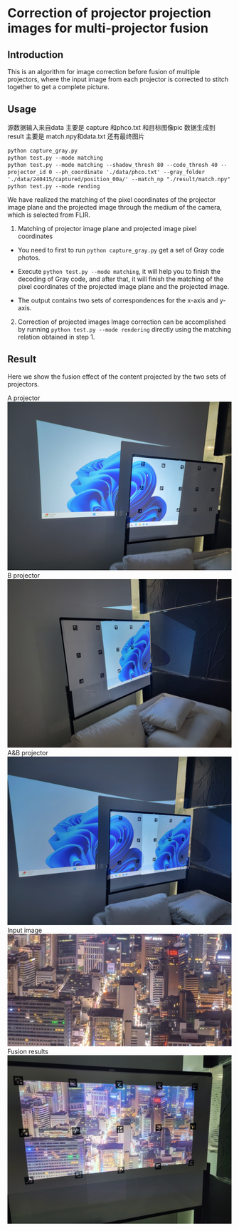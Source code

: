 # Correction of projector projection images for multi-projector fusion

## Introduction

This is an algorithm for image correction before fusion of multiple projectors, where the input image from each projector is corrected to stitch together to get a complete picture.

## Usage

源数据输入来自data 主要是 capture 和phco.txt 和目标图像pic
数据生成到result 主要是 match.npy和data.txt 还有最终图片

```
python capture_gray.py
python test.py --mode matching 
python test.py --mode matching --shadow_thresh 80 --code_thresh 40 --projector_id 0 --ph_coordinate './data/phco.txt' --gray_folder './data/240415/captured/position_00a/' --match_np "./result/match.npy"
python test.py --mode rending 
```


We have realized the matching of the pixel coordinates of the projector image plane and the projected image through the medium of the camera, which is selected from FLIR.

1. Matching of projector image plane and projected image pixel coordinates
* You need to first to run `python capture_gray.py` get a set of Gray code photos.

* Execute `python test.py --mode matching`, it will help you to finish the decoding of Gray code, and after that, it will finish the matching of the pixel coordinates of the projected image plane and the projected image.

* The output contains two sets of correspondences for the x-axis and y-axis.
2. Correction of projected images
   Image correction can be accomplished by running `python test.py --mode rendering` directly using the matching relation obtained in step 1.

## Result

Here we show the fusion effect of the content projected by the two sets of projectors.

A projector
![avatar](/result/projector_1.jpg)
B projector
![avatar](/result/projector_2.jpg)
A&B projector
![avatar](/result/projector_1&2.jpg)
Input image
![avatar](/result/pic.png)
Fusion results
![avatar](/result/result.jpg)
